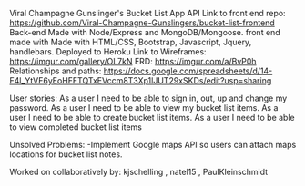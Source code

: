 Viral Champagne Gunslinger's Bucket List App API
Link to front end repo: https://github.com/Viral-Champagne-Gunslingers/bucket-list-frontend
Back-end Made with Node/Express and MongoDB/Mongoose.
front end made with Made with HTML/CSS, Bootstrap, Javascript, Jquery, handlebars.
 Deployed to Heroku
Link to Wireframes: https://imgur.com/gallery/OL7kN
ERD: https://imgur.com/a/BvP0h
Relationships and paths:
https://docs.google.com/spreadsheets/d/14-F4l_YtVF6yEoHFFTQTxEVccm8T3Xp1lJUT29xSKDs/edit?usp=sharing

User stories: As a user I need to be able to sign in, out, up and change my password.
As a user I need to be able to view my bucket list items.
As a user I need to be able to create bucket list items.
As a user I need to be able to view completed bucket list items

Unsolved Problems:
-Implement Google maps API so users can attach maps locations
for bucket list notes.

Worked on collaboratively by: kjschelling , natel15 , PaulKleinschmidt

